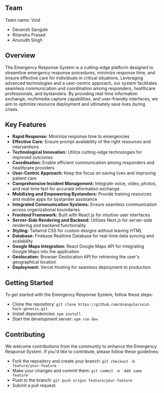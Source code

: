 
## Team
Team name: Void
- Devansh Sangule
- Ritanshu Prasad
- Anurudh Singh

## Overview

The Emergency Response System is a cutting-edge platform designed to streamline emergency response procedures, minimize response time, and ensure effective care for individuals in critical situations. Leveraging advanced technologies and a user-centric approach, our system facilitates seamless communication and coordination among responders, healthcare professionals, and bystanders. By providing real-time information exchange, multimedia capture capabilities, and user-friendly interfaces, we aim to optimize resource deployment and ultimately save lives during crises.

## Key Features

- **Rapid Response:** Minimize response time to emergencies
- **Effective Care:** Ensure prompt availability of the right resources and interventions
- **Technological Innovation:** Utilize cutting-edge technologies for improved outcomes
- **Coordination:** Enable efficient communication among responders and healthcare providers
- **User-Centric Approach:** Keep the focus on saving lives and improving patient care
- **Comprehensive Incident Management:** Integrate voice, video, photos, and real-time text for accurate information exchange
- **Mobilizing and Empowering Bystanders:** Provide training resources and mobile apps for bystander assistance
- **Integrated Communication Systems:** Ensure seamless communication across organizational boundaries
- **Frontend Framework:** Built with React.js for intuitive user interfaces
- **Server-Side Rendering and Backend:** Utilizes Next.js for server-side rendering and backend functionality
- **Styling:** Tailwind CSS for custom designs without leaving HTML
- **Database:** Firebase Realtime Database for real-time data syncing and scalability
- **Google Maps Integration:** React Google Maps API for integrating Google Maps into the application
- **Geolocation:** Browser Geolocation API for retrieving the user's geographical location
- **Deployment:** Vercel Hosting for seamless deployment to production

## Getting Started

To get started with the Emergency Response System, follow these steps:

- Clone the repository: `git clone https://github.com/dsangule/void-hack-genesis.git`
- Install dependencies: `npm install`
- Start the development server: `npm run dev`

## Contributing

We welcome contributions from the community to enhance the Emergency Response System. If you'd like to contribute, please follow these guidelines:

- Fork the repository and create your branch: `git checkout -b feature/your-feature`
- Make your changes and commit them: `git commit -m 'Add some feature'`
- Push to the branch: `git push origin feature/your-feature`
- Submit a pull request.
